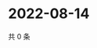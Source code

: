 # 2022-08-14

共 0 条

<!-- BEGIN WEIBO -->
<!-- 最后更新时间 Sun Aug 14 2022 16:18:34 GMT+0800 (China Standard Time) -->

<!-- END WEIBO -->

